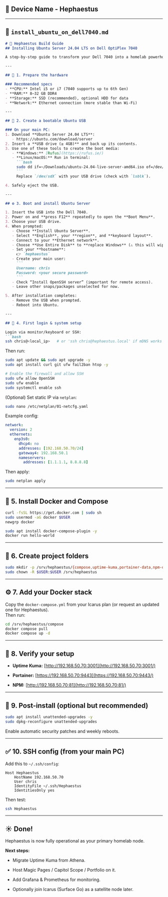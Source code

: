 ## 🧭 Device Name - Hephaestus



---

## 🧱 `install_ubuntu_on_dell7040.md`

````markdown
# 🧠 Hephaestus Build Guide
## Installing Ubuntu Server 24.04 LTS on Dell OptiPlex 7040

A step-by-step guide to transform your Dell 7040 into a homelab powerhouse.

---

## 🧩 1. Prepare the hardware

### Recommended specs
- **CPU:** Intel i5 or i7 (7040 supports up to 6th Gen)
- **RAM:** 8–32 GB DDR4
- **Storage:** SSD (recommended), optional HDD for data
- **Network:** Ethernet connection (more stable than Wi-Fi)

---

## 💾 2. Create a bootable Ubuntu USB

### On your main PC:
1. Download **Ubuntu Server 24.04 LTS**:
   - https://ubuntu.com/download/server
2. Insert a **USB drive (≥ 4GB)** and back up its contents.
3. Use one of these tools to create the boot media:
   - **Windows:** [Rufus](https://rufus.ie/)
   - **Linux/macOS:** Run in terminal:
     ```bash
     sudo dd if=~/Downloads/ubuntu-24.04-live-server-amd64.iso of=/dev/sdX bs=4M status=progress
     ```
     Replace `/dev/sdX` with your USB drive (check with `lsblk`).

4. Safely eject the USB.

---

## ⚙️ 3. Boot and install Ubuntu Server

1. Insert the USB into the Dell 7040.
2. Power on and **press F12** repeatedly to open the **Boot Menu**.
3. Choose your USB drive.
4. When prompted:
   - Choose **Install Ubuntu Server**.
   - Select **English**, your **region**, and **keyboard layout**.
   - Connect to your **Ethernet network**.
   - Choose **Use Entire Disk** to **replace Windows** (⚠ this will wipe all data).
   - Set your **hostname**:  
     👉 `hephaestus`
   - Create your main user:
     ```
     Username: chris
     Password: <your secure password>
     ```
   - Check “Install OpenSSH server” (important for remote access).
   - Leave other snaps/packages unselected for now.

5. After installation completes:
   - Remove the USB when prompted.
   - Reboot into Ubuntu.

---

## 🔐 4. First login & system setup

Login via monitor/keyboard or SSH:
```bash
ssh chris@<local_ip>   # or 'ssh chris@hephaestus.local' if mDNS works
````

Then run:

```bash
sudo apt update && sudo apt upgrade -y
sudo apt install curl git ufw fail2ban htop -y

# Enable the firewall and allow SSH
sudo ufw allow OpenSSH
sudo ufw enable
sudo systemctl enable ssh
```

(Optional) Set static IP via `netplan`:

```bash
sudo nano /etc/netplan/01-netcfg.yaml
```

Example config:

```yaml
network:
  version: 2
  ethernets:
    enp3s0:
      dhcp4: no
      addresses: [192.168.50.70/24]
      gateway4: 192.168.50.1
      nameservers:
        addresses: [1.1.1.1, 8.8.8.8]
```

Then apply:

```bash
sudo netplan apply
```

---

## 🐋 5. Install Docker and Compose

```bash
curl -fsSL https://get.docker.com | sudo sh
sudo usermod -aG docker $USER
newgrp docker

sudo apt install docker-compose-plugin -y
docker run hello-world
```

---

## 🧰 6. Create project folders

```bash
sudo mkdir -p /srv/hephaestus/{compose,uptime-kuma,portainer-data,npm-data,npm-letsencrypt}
sudo chown -R $USER:$USER /srv/hephaestus
```

---

## ⚙️ 7. Add your Docker stack

Copy the `docker-compose.yml` from your Icarus plan (or request an updated one for Hephaestus).  
Then run:

```bash
cd /srv/hephaestus/compose
docker compose pull
docker compose up -d
```

---

## 🧭 8. Verify your setup

- **Uptime Kuma:** [http://192.168.50.70:3001](http://192.168.50.70:3001/)
    
- **Portainer:** [https://192.168.50.70:9443](https://192.168.50.70:9443/)
    
- **NPM:** [http://192.168.50.70:81](http://192.168.50.70:81/)
    

---

## 🧠 9. Post-install (optional but recommended)

```bash
sudo apt install unattended-upgrades -y
sudo dpkg-reconfigure unattended-upgrades
```

Enable automatic security patches and weekly reboots.

---

## ✅ 10. SSH config (from your main PC)

Add this to `~/.ssh/config`:

```
Host Hephaestus
    HostName 192.168.50.70
    User chris
    IdentityFile ~/.ssh/Hephaestus
    IdentitiesOnly yes
```

Then test:

```bash
ssh Hephaestus
```

---

## ☀️ Done!

Hephaestus is now fully operational as your primary homelab node.

**Next steps:**

- Migrate Uptime Kuma from Athena.
    
- Host Magic Pages / Capitol Scope / Portfolio on it.
    
- Add Grafana & Prometheus for monitoring.
    
- Optionally join Icarus (Surface Go) as a satellite node later.
    
